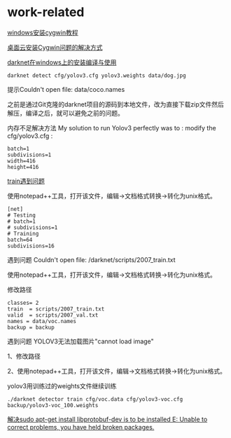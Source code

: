 # work-related

[windows安装cygwin教程](https://blog.csdn.net/chunleixiahe/article/details/55666792)

[桌面云安装Cygwin问题的解决方式](http://3ms.huawei.com/km/blogs/details/6078397)

[darknet在windows上的安装编译与使用](https://blog.csdn.net/fanhenghui/article/details/102835176)
```
darknet detect cfg/yolov3.cfg yolov3.weights data/dog.jpg
```
提示Couldn't open file: data/coco.names

之前是通过Git克隆的darknet项目的源码到本地文件，改为直接下载zip文件然后解压，编译之后，就可以避免之前的问题。

内存不足解决方法
My solution to run Yolov3 perfectly was to : modify the cfg/yolov3.cfg :
```
batch=1
subdivisions=1
width=416
height=416
```

[train遇到问题](http://www.luyixian.cn/news_show_20149.aspx)

使用notepad++工具，打开该文件，编辑->文档格式转换->转化为unix格式。
```
[net]
# Testing
# batch=1
# subdivisions=1
# Training
batch=64
subdivisions=16
```

遇到问题
Couldn't open file: /darknet/scripts/2007_train.txt

使用notepad++工具，打开该文件，编辑->文档格式转换->转化为unix格式。

修改路径
```
classes= 2
train  = scripts/2007_train.txt
valid  = scripts/2007_val.txt
names = data/voc.names
backup = backup
```

遇到问题
YOLOV3无法加载图片"cannot load image"

1、修改路径

2、使用notepad++工具，打开该文件，编辑->文档格式转换->转化为unix格式。

yolov3用训练过的weights文件继续训练
```
./darknet detector train cfg/voc.data cfg/yolov3-voc.cfg backup/yolov3-voc_100.weights
```
[解决sudo apt-get install libprotobuf-dev
is to be installed
E: Unable to correct problems, you have held broken packages.](https://www.cnblogs.com/aaron-agu/p/8862624.html)
